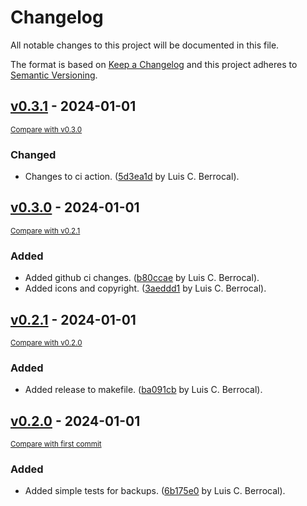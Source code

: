 # Changelog

All notable changes to this project will be documented in this file.

The format is based on [Keep a Changelog](http://keepachangelog.com/en/1.0.0/)
and this project adheres to [Semantic Versioning](http://semver.org/spec/v2.0.0.html).

<!-- insertion marker -->
## [v0.3.1](https://github.com/luiscberrocal/simple-backups/releases/tag/v0.3.1) - 2024-01-01

<small>[Compare with v0.3.0](https://github.com/luiscberrocal/simple-backups/compare/v0.3.0...v0.3.1)</small>

### Changed

- Changes to ci action. ([5d3ea1d](https://github.com/luiscberrocal/simple-backups/commit/5d3ea1d232aa33bfcf2396ceb29dab52da9e642c) by Luis C. Berrocal).

## [v0.3.0](https://github.com/luiscberrocal/simple-backups/releases/tag/v0.3.0) - 2024-01-01

<small>[Compare with v0.2.1](https://github.com/luiscberrocal/simple-backups/compare/v0.2.1...v0.3.0)</small>

### Added

- Added github ci changes. ([b80ccae](https://github.com/luiscberrocal/simple-backups/commit/b80ccae4640bf17421e97ef42a802638904a1197) by Luis C. Berrocal).
- Added icons and copyright. ([3aeddd1](https://github.com/luiscberrocal/simple-backups/commit/3aeddd160bb241a74b6776dfa5bd59646c25a4e4) by Luis C. Berrocal).

## [v0.2.1](https://github.com/luiscberrocal/simple-backups/releases/tag/v0.2.1) - 2024-01-01

<small>[Compare with v0.2.0](https://github.com/luiscberrocal/simple-backups/compare/v0.2.0...v0.2.1)</small>

### Added

- Added release to makefile. ([ba091cb](https://github.com/luiscberrocal/simple-backups/commit/ba091cb36589b317fd2f89a5ccb19ee5319a9000) by Luis C. Berrocal).

## [v0.2.0](https://github.com/luiscberrocal/simple-backups/releases/tag/v0.2.0) - 2024-01-01

<small>[Compare with first commit](https://github.com/luiscberrocal/simple-backups/compare/dde304a6ee43ecffbdf6a50b3823bf263df798a3...v0.2.0)</small>

### Added

- Added simple tests for backups. ([6b175e0](https://github.com/luiscberrocal/simple-backups/commit/6b175e03bad219ed2fb024a0b5f57b14cb4ec7f2) by Luis C. Berrocal).

